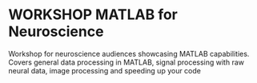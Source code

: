 # WORKSHOP MATLAB for Neuroscience

Workshop for neuroscience audiences showcasing MATLAB capabilities.  Covers general data processing in MATLAB, signal processing with raw neural data, image processing and speeding up your code